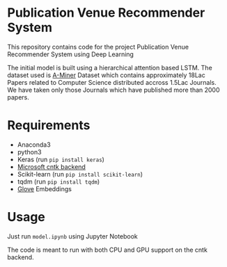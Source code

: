 # Publication Venue Recommender System
This repository contains code for the project Publication Venue Recommender System using Deep Learning

The initial model is built using a hierarchical attention based LSTM. The dataset used is [A-Miner](https://aminer.org/billboard/aminernetwork) Dataset which contains approximately 18Lac Papers related to Computer Science distributed accross 1.5Lac Journals.
We have taken only those Journals which have published more than 2000 papers. 

# Requirements
* Anaconda3
* python3
* Keras (run `pip install keras`)
* [Microsoft cntk backend](https://docs.microsoft.com/en-us/cognitive-toolkit/setup-cntk-on-linux)
* Scikit-learn (run `pip install scikit-learn`)
* tqdm (run `pip install tqdm`)
* [Glove](https://nlp.stanford.edu/projects/glove/) Embeddings

# Usage
Just run `model.ipynb` using Jupyter Notebook

The code is meant to run with both CPU and GPU support on the cntk backend. 